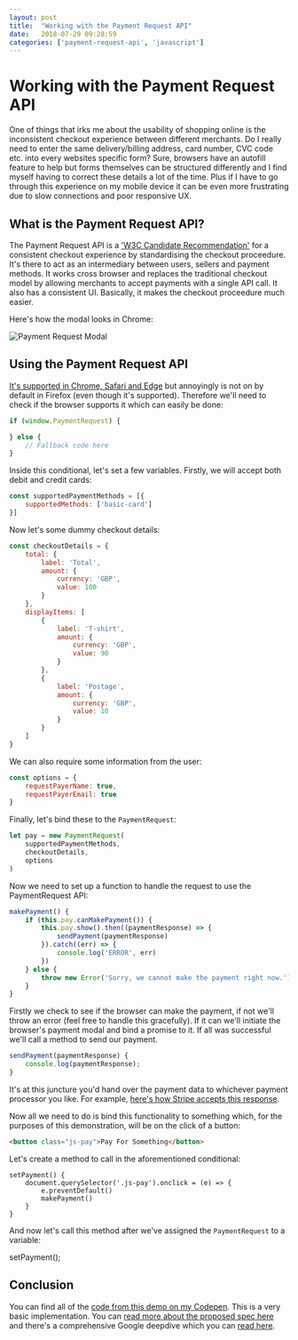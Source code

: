```yaml
---
layout: post
title:  "Working with the Payment Request API"
date:   2018-07-29 09:28:59
categories: ['payment-request-api', 'javascript']
---
```


# Working with the Payment Request API

One of things that irks me about the usability of shopping online is the inconsistent checkout experience between different merchants. Do I really need to enter the same delivery/billing address, card number, CVC code etc. into every websites specific form? Sure, browsers have an autofill feature to help but forms themselves can be structured differently and I find myself having to correct these details a lot of the time. Plus if I have to go through this experience on my mobile device it can be even more frustrating due to slow connections and poor responsive UX.

## What is the Payment Request API?

The Payment Request API is a ['W3C Candidate Recommendation'](https://www.w3.org/TR/payment-request/) for a consistent checkout experience by standardising the checkout proceedure. It's there to act as an intermediary between users, sellers and payment methods. It works cross browser and replaces the traditional checkout model by allowing merchants to accept payments with a single API call. It also has a consistent UI. Basically, it makes the checkout proceedure much easier.

Here's how the modal looks in Chrome:

![Payment Request Modal](/assets/img/blog/payment-request-api-example.jpg)

## Using the Payment Request API

[It's supported in Chrome, Safari and Edge](https://caniuse.com/#feat=payment-request) but annoyingly is not on by default in Firefox (even though it's supported). Therefore we'll need to check if the browser supports it which can easily be done:

```js
if (window.PaymentRequest) {

} else {
	// Fallback code here
}
```

Inside this conditional, let's set a few variables. Firstly, we will accept both debit and credit cards:

```js
const supportedPaymentMethods = [{
    supportedMethods: ['basic-card']
}]
```

Now let's some dummy checkout details:

```js
const checkoutDetails = {
    total: {
        label: 'Total',
        amount: {
            currency: 'GBP',
            value: 100
        }
    },
	displayItems: [
	    {
	        label: 'T-shirt',
	        amount: {
	            currency: 'GBP',
	            value: 90
	        }
	    },
	    {
	        label: 'Postage',
	        amount: {
	            currency: 'GBP',
	            value: 10
	        }
	    }
	]
}
```

We can also require some information from the user:

```js
const options = {
	requestPayerName: true,
	requestPayerEmail: true
}
```

Finally, let's bind these to the `PaymentRequest`:

```js
let pay = new PaymentRequest(
    supportedPaymentMethods,
    checkoutDetails,
    options
)
```

Now we need to set up a function to handle the request to use the PaymentRequest API:

```js
makePayment() {
	if (this.pay.canMakePayment()) {
		this.pay.show().then((paymentResponse) => {
			sendPayment(paymentResponse)
		}).catch((err) => {
			console.log('ERROR', err)
		})
	} else {
		throw new Error('Sorry, we cannot make the payment right now.')
	}
}
```

Firstly we check to see if the browser can make the payment, if not we'll throw an error (feel free to handle this gracefully). If it can we'll initiate the browser's payment modal and bind a promise to it. If all was successful we'll call a method to send our payment.

```js
sendPayment(paymentResponse) {
	console.log(paymentResponse);
}
```

It's at this juncture you'd hand over the payment data to whichever payment processor you like. For example, [here's how Stripe accepts this response](https://stripe.com/docs/payment-request-api).

Now all we need to do is bind this functionality to something which, for the purposes of this demonstration, will be on the click of a button:

```html
<button class="js-pay">Pay For Something</button>
```

Let's create a method to call in the aforementioned conditional:

```js=
setPayment() {
	document.querySelector('.js-pay').onclick = (e) => {
		e.preventDefault()
		makePayment()
	}
}
```

And now let's call this method after we've assigned the `PaymentRequest` to a variable:

setPayment();

## Conclusion

You can find all of the [code from this demo on my Codepen](https://codepen.io/chrisboakes/pen/ajBzbb). This is a very basic implementation. You can [read more about the proposed spec here](https://www.w3.org/TR/payment-request/) and there's a comprehensive Google deepdive which you can [read here](https://developers.google.com/web/fundamentals/payments/deep-dive-into-payment-request).
